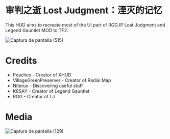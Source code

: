 # 审判之逝 Lost Judgment：湮灭的记忆

This HUD aims to recreate most of the UI part of RGG IP Lost Judgment and Legend Gauntlet MOD to TF2.

![Captura de pantalla (515)](https://github.com/user-attachments/assets/8c7f8aec-8df5-48d9-908d-402ab694a267)

# Credits

- Peaches - Creator of XHUD
- VillageGreenPreserver - Creator of Radial Map
- Niterux - Discovering useful stuff
- K8SAY - Creator of Legend Gauntlet
- RGG - Creator of LJ

# Media

![Captura de pantalla (129)](https://github.com/user-attachments/assets/4bde1d69-4fd5-4fbf-9898-a85f840d474e)
